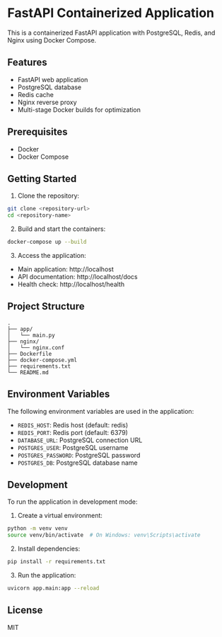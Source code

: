 # FastAPI Containerized Application

This is a containerized FastAPI application with PostgreSQL, Redis, and Nginx using Docker Compose.

## Features

- FastAPI web application
- PostgreSQL database
- Redis cache
- Nginx reverse proxy
- Multi-stage Docker builds for optimization

## Prerequisites

- Docker
- Docker Compose

## Getting Started

1. Clone the repository:
```bash
git clone <repository-url>
cd <repository-name>
```

2. Build and start the containers:
```bash
docker-compose up --build
```

3. Access the application:
- Main application: http://localhost
- API documentation: http://localhost/docs
- Health check: http://localhost/health

## Project Structure

```
.
├── app/
│   └── main.py
├── nginx/
│   └── nginx.conf
├── Dockerfile
├── docker-compose.yml
├── requirements.txt
└── README.md
```

## Environment Variables

The following environment variables are used in the application:

- `REDIS_HOST`: Redis host (default: redis)
- `REDIS_PORT`: Redis port (default: 6379)
- `DATABASE_URL`: PostgreSQL connection URL
- `POSTGRES_USER`: PostgreSQL username
- `POSTGRES_PASSWORD`: PostgreSQL password
- `POSTGRES_DB`: PostgreSQL database name

## Development

To run the application in development mode:

1. Create a virtual environment:
```bash
python -m venv venv
source venv/bin/activate  # On Windows: venv\Scripts\activate
```

2. Install dependencies:
```bash
pip install -r requirements.txt
```

3. Run the application:
```bash
uvicorn app.main:app --reload
```

## License

MIT 